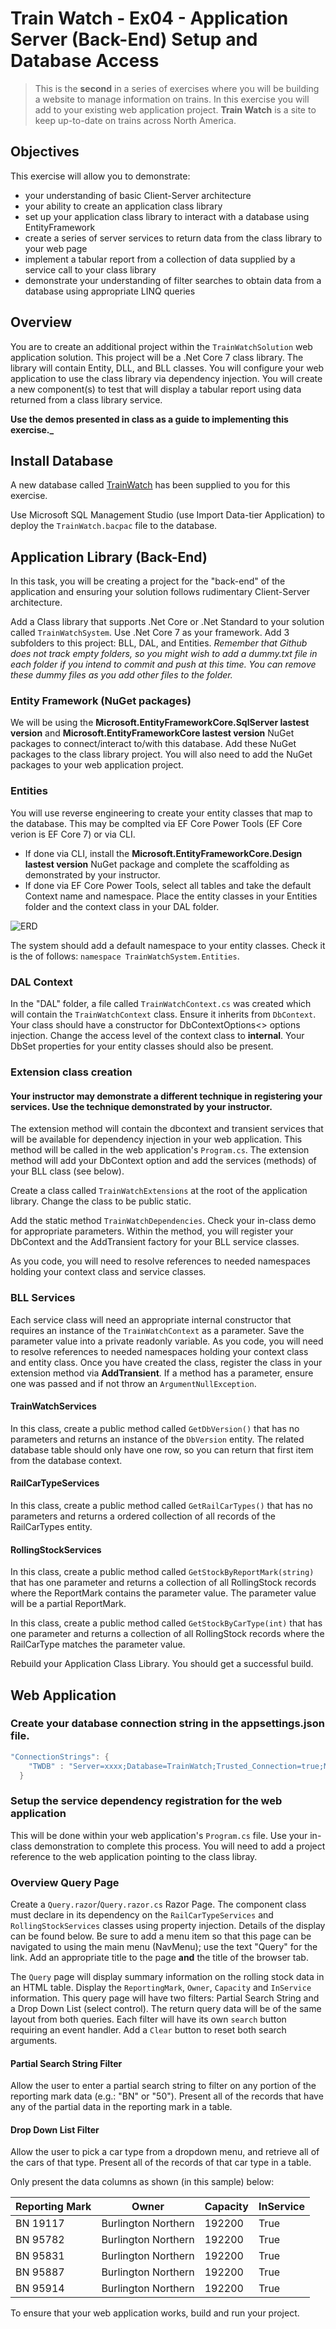 # Train Watch - Ex04 - Application Server (Back-End) Setup and Database Access 

> This is the **second** in a series of exercises where you will be building a website to manage information on trains. In this exercise you will add to your existing web application project. **Train Watch** is a site to keep up-to-date on trains across North America. 
>
## Objectives

This exercise will allow you to demonstrate:

- your understanding of basic Client-Server architecture
- your ability to create an application class library
- set up your application class library to interact with a database using EntityFramework
- create a series of server services to return data from the class library to your web page
- implement a tabular report from a collection of data supplied by a service call to your class library
- demonstrate your understanding of filter searches to obtain data from a database using appropriate LINQ queries

## Overview

You are to create an additional project within the `TrainWatchSolution` web application solution. This project will be a .Net Core 7 class library. The library will contain Entity, DLL, and BLL classes. You will configure your web application to use the class library via dependency injection. You will create a new component(s) to test that will display a tabular report using data returned from a class library service.

**Use the demos presented in class as a guide to implementing this exercise._**

## Install Database

A new database called [TrainWatch](./TrainWatch.bacpac) has been supplied to you for this exercise. 

Use Microsoft SQL Management Studio (use Import Data-tier Application) to deploy the `TrainWatch.bacpac` file to the database.

## Application Library (Back-End)

In this task, you will be creating a project for the "back-end" of the application and ensuring your solution follows rudimentary Client-Server architecture.

Add a Class library that supports .Net Core or .Net Standard to your solution called `TrainWatchSystem`. Use .Net Core 7 as your framework. Add 3 subfolders to this project: BLL, DAL, and Entities. *Remember that Github does not track empty folders, so you might wish to add a dummy.txt file in each folder if you intend to commit and push at this time. You can remove these dummy files as you add other files to the folder.*

### Entity Framework (NuGet packages)

We will be using the **Microsoft.EntityFrameworkCore.SqlServer lastest version** and **Microsoft.EntityFrameworkCore lastest version** NuGet packages to connect/interact to/with this database. Add these NuGet packages to the class library project. You will also need to add the NuGet packages to your web application project.

### Entities

You will use reverse engineering to create your entity classes that map to the database. This may be complted via EF Core Power Tools (EF Core verion is EF Core 7) or via CLI. 
- If done via CLI, install the **Microsoft.EntityFrameworkCore.Design lastest version** NuGet package and complete the scaffolding as demonstrated by your instructor.
- If done via EF Core Power Tools, select all tables and take the default Context name and namespace.
Place the entity classes in your Entities folder and the context class in your DAL folder.  

![ERD](./TrainWatch.png)

The system should add a default namespace to your entity classes. Check it is the of follows:  `namespace TrainWatchSystem.Entities`. 

### DAL Context

In the "DAL" folder, a file called `TrainWatchContext.cs` was created which will contain the `TrainWatchContext` class. Ensure it inherits from `DbContext`. Your class should have a constructor for DbContextOptions<> options injection. Change the access level of the context class to **internal**. Your DbSet properties for your entity classes should also be present.

### Extension class creation

#### **Your instructor may demonstrate a different technique in registering your services. Use the technique demonstrated by your instructor.**

The extension method will contain the dbcontext and transient services that will be available for dependency injection in your web application. This method will be called in the web application's `Program.cs`. The extension method will add your DbContext option and add the services (methods) of your BLL class (see below).

Create a class called `TrainWatchExtensions` at the root of the application library. Change the class to be public static. 

Add the static method `TrainWatchDependencies`. Check your in-class demo for appropriate parameters. Within the method, you will register your DbContext and the AddTransient factory for your BLL service classes. 

As you code, you will need to resolve references to needed namespaces holding your context class and service classes.

### BLL Services

Each service class will need an appropriate internal constructor that requires an instance of the `TrainWatchContext` as a parameter. Save the parameter value into a private readonly variable. As you code, you will need to resolve references to needed namespaces holding your context class and entity class. Once you have created the class, register the class in your extension method via **AddTransient**. If a method has a parameter, ensure one was passed and if not throw an `ArgumentNullException`.

#### **TrainWatchServices**

In this class, create a public method called `GetDbVersion()` that has no parameters and returns an instance of the `DbVersion` entity. The related database table should only have one row, so you can return that first item from the database context. 


#### **RailCarTypeServices**

In this class, create a public method called `GetRailCarTypes()` that has no parameters and returns a ordered collection of all records of the RailCarTypes entity. 


#### **RollingStockServices**

In this class, create a public method called `GetStockByReportMark(string)` that has one parameter and returns a collection of all RollingStock records where the ReportMark contains the parameter value. The parameter value will be a partial ReportMark. 


In this class, create a public method called `GetStockByCarType(int)` that has one parameter and returns a collection of all RollingStock records where the RailCarType matches the parameter value. 


Rebuild your Application Class Library. You should get a successful build.

## Web Application
### Create your database connection string in the appsettings.json file.


```csharp
"ConnectionStrings": {
    "TWDB" : "Server=xxxx;Database=TrainWatch;Trusted_Connection=true;MultipleActiveResultSets=true"
  }
```

### Setup the service dependency registration for the web application  

This will be done within your web application's `Program.cs` file. Use your in-class demonstration to complete this process. You will need to add a project reference to the web application pointing to the class libray.

### Overview Query Page

Create a `Query.razor`/`Query.razor.cs` Razor Page. The component class must declare in its dependency on the `RailCarTypeServices` and `RollingStockServices` classes using property injection. Details of the display can be found below. Be sure to add a menu item so that this page can be navigated to using the main menu (NavMenu); use the text "Query" for the link. Add an appropriate title to the page **and** the title of the browser tab.

The `Query` page will display summary information on the rolling stock data in an HTML table. Display the `ReportingMark`, `Owner`, `Capacity` and `InService` information. This query page will have two filters: Partial Search String and a Drop Down List (select control). The return query data will be of the same layout from both queries. Each filter will have its own `search` button requiring an event handler. Add a `Clear` button to reset both search arguments.

#### Partial Search String Filter

Allow the user to enter a partial search string to filter on any portion of the reporting mark data (e.g.: "BN" or "50"). Present all of the records that have any of the partial data in the reporting mark in a table.

#### Drop Down List Filter

Allow the user to pick a car type from a dropdown menu, and retrieve all of the cars of that type. Present all of the records of that car type in a table.


Only present the data columns as shown (in this sample) below:

| Reporting Mark | Owner               | Capacity | InService |
|----------------|---------------------|----------|-----------|
| BN 19117       | Burlington Northern | 192200   | True
| BN 95782       | Burlington Northern | 192200   | True
| BN 95831       | Burlington Northern | 192200   | True
| BN 95887       | Burlington Northern | 192200   | True
| BN 95914       | Burlington Northern | 192200   | True



To ensure that your web application works, build and run your project.
